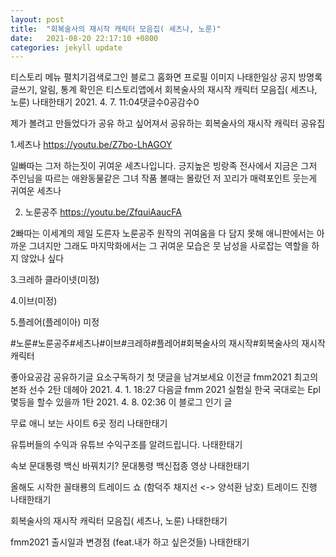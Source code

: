 ```yaml
---
layout: post
title:  "회복술사의 재시작 캐릭터 모음집( 세츠나, 노룬)"
date:   2021-08-20 22:17:10 +0800
categories: jekyll update
---
```

티스토리 메뉴 펼치기검색로그인
블로그 홈화면
프로필 이미지
나태한일상
공지
방명록
글쓰기, 알림, 통계 확인은 티스토리앱에서
회복술사의 재시작 캐릭터 모음집( 세츠나, 노룬)
나태한태기
2021. 4. 7. 11:04댓글수0공감수0

제가 볼려고 만들었다가 공유 하고 싶어져서 공유하는 회복술사의 재시작 캐릭터 공유집

1.세츠나
https://youtu.be/Z7bo-LhAGOY



일빠따는 그저 하는짓이 귀여운 세츠나입니다. 긍지높은 빙랑족 전사에서 지금은 그저 주인님을 따르는 애완동물같은 그녀 작품 볼때는 몰랐던 저 꼬리가 매력포인트 웃는게 귀여운 세츠나

2. 노룬공주
https://youtu.be/ZfquiAaucFA



2빠따는 이세계의 제일 도른자 노룬공주 원작의 귀여움을 다 담지 못해 애니판에서는 아까운 그녀지만 그래도 마지막화에서는 그 귀여운 모습은 뭇 남성을 사로잡는 역할을 하지 않았나 싶다

3.크레하 클라이넷(미정)






4.이브(미정)






5.플레어(플레이아) 미정




#노룬#노룬공주#세츠나#이브#크레하#플레어#회복술사의 재시작#회복술사의 재시작 캐릭터

좋아요공감
공유하기글 요소구독하기
첫 댓글을 남겨보세요
이전글
fmm2021 최고의 본좌 선수 2탄 데헤아
2021. 4. 1. 18:27
다음글
fmm 2021 실험실 한국 국대로는 Epl 몇등을 할수 있을까 1탄
2021. 4. 8. 02:36
이 블로그 인기 글

무료 애니 보는 사이트 6곳 정리
나태한태기

유튜버들의 수익과 유튜브 수익구조를 알려드립니다.
나태한태기

속보 문대통령 백신 바꿔치기? 문대통령 백신접종 영상
나태한태기

올해도 시작한 꼴태룡의 트레이드 쇼 (함덕주 채지선 <-> 양석환 남호) 트레이드 진행
나태한태기

회복술사의 재시작 캐릭터 모음집( 세츠나, 노룬)
나태한태기

fmm2021 출시일과 변경점 (feat.내가 하고 싶은것들)
나태한태기